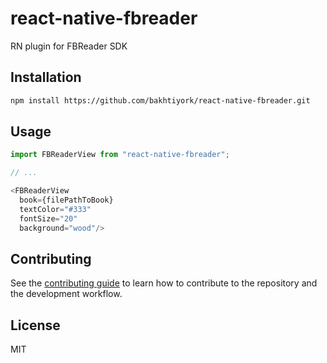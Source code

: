 # react-native-fbreader

RN plugin for FBReader SDK

## Installation

```sh
npm install https://github.com/bakhtiyork/react-native-fbreader.git
```

## Usage

```js
import FBReaderView from "react-native-fbreader";

// ...

<FBReaderView  
  book={filePathToBook}
  textColor="#333"
  fontSize="20"
  background="wood"/>
```

## Contributing

See the [contributing guide](CONTRIBUTING.md) to learn how to contribute to the repository and the development workflow.

## License

MIT
